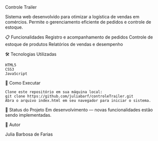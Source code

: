  Controle Trailer

Sistema web desenvolvido para otimizar a logística de vendas em comércios. Permite o gerenciamento eficiente de pedidos e controle de estoque.

📋 Funcionalidades
Registro e acompanhamento de pedidos
Controle de estoque de produtos
Relatórios de vendas e desempenho

🛠️ Tecnologias Utilizadas

    HTML5
    CSS3
    JavaScript

🚀 Como Executar

    Clone este repositório em sua máquina local:
    git clone https://github.com/juliabarf/controleTrailer.git
    Abra o arquivo index.html em seu navegador para iniciar o sistema.


📌 Status do Projeto
      Em desenvolvimento — novas funcionalidades estão sendo implementadas.

👤 Autor

Julia Barbosa de Farias

